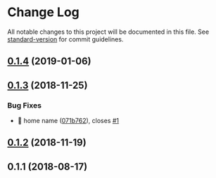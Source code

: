 # Change Log

All notable changes to this project will be documented in this file. See [standard-version](https://github.com/conventional-changelog/standard-version) for commit guidelines.

<a name="0.1.4"></a>
## [0.1.4](https://github.com/zircleui/tutorial/compare/v0.1.3...v0.1.4) (2019-01-06)



<a name="0.1.3"></a>
## [0.1.3](https://github.com/zircleui/tutorial/compare/v0.1.2...v0.1.3) (2018-11-25)


### Bug Fixes

* 🐛 home name ([071b762](https://github.com/zircleui/tutorial/commit/071b762)), closes [#1](https://github.com/zircleui/tutorial/issues/1)



<a name="0.1.2"></a>
## [0.1.2](https://github.com/zircleui/tutorial/compare/v0.1.1...v0.1.2) (2018-11-19)



<a name="0.1.1"></a>
## 0.1.1 (2018-08-17)

